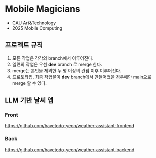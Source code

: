 # Mobile Magicians
- CAU Art&Technology
- 2025 Mobile Computing

## 프로젝트 규칙
1. 모든 작업은 각각의 branch에서 이루어진다.
2. 일련의 작업은 우선 **dev** branch 로 merge 한다.
3. merge는 본인을 제외한 두 명 이상의 컨펌 이후 이루어진다.
4. 프로토타입, 최종 작업물이 **dev** branch에서 만들어졌을 경우에만 main으로 merge 할 수 있다.

## LLM 기반 날씨 앱
### Front
https://github.com/havetodo-yeon/weather-assistant-frontend
### Back
https://github.com/havetodo-yeon/weather-assistant-backend
